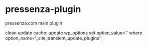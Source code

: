 pressenza-plugin
================

pressenza.com main plugin



clean update cache:
update wp_options set option_value='' where option_name='_site_transient_update_plugins';